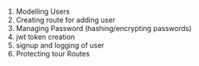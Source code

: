 <!-- Authentication and Security -->

1. Modelling Users
2. Creating route for adding user
3. Managing Password (hashing/encrypting passwords)
4. jwt token creation
5. signup and logging of user
6. Protecting tour Routes
